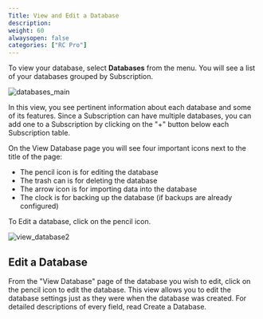 ```yaml
---
Title: View and Edit a Database
description:
weight: 60
alwaysopen: false
categories: ["RC Pro"]
---
```

To view your database, select **Databases** from the menu. You will see
a list of your databases grouped by Subscription.

![databases_main](/images/rcpro/databases_main.png?width=600&height=366)

In this view, you see pertinent information about each database and some
of its features. Since a Subscription can have multiple databases, you
can add one to a Subscription by clicking on the "+" button below each
Subscription table.

On the View Database page you will see four important icons next to the
title of the page:

- The pencil icon is for editing the database
- The trash can is for deleting the database
- The arrow icon is for importing data into the database
- The clock is for backing up the database (if backups are already
    configured)

To Edit a database, click on the pencil icon.

![view_database2](/images/rcpro/view_database2.png?width=600&height=338)

## Edit a Database

From the "View Database" page of the database you wish to edit, click on
the pencil icon to edit the database. This view allows you to edit the
database settings just as they were when the database was created. For
detailed descriptions of every field, read Create a Database.
